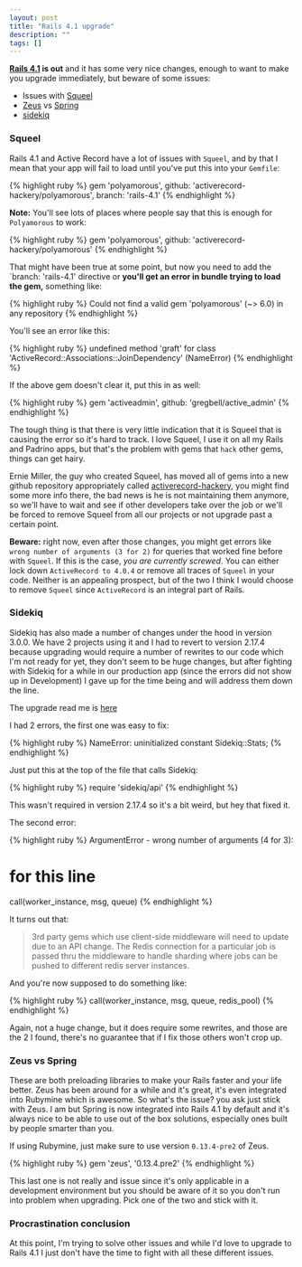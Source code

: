 ```yaml
---
layout: post
title: "Rails 4.1 upgrade"
description: ""
tags: []
---
```


**[Rails 4.1](http://edgeguides.rubyonrails.org/4_1_release_notes.html) is out** and it has some very nice changes, enough to want to make you upgrade immediately, but beware of some issues:

* Issues with [Squeel](https://github.com/activerecord-hackery/squeel)
* [Zeus](https://github.com/burke/zeus) vs [Spring](https://github.com/rails/spring/blob/master/README.md)
* [sidekiq](https://github.com/mperham/sidekiq)


### Squeel
Rails 4.1 and Active Record have a lot of issues with `Squeel`, and by that I mean that your app will fail to load until you've put this into your `Gemfile`:

{% highlight ruby %}
gem 'polyamorous', github: 'activerecord-hackery/polyamorous', branch: 'rails-4.1'
{% endhighlight %}

**Note:** You'll see lots of places where people say that this is enough for `Polyamorous` to work:

{% highlight ruby %}
gem 'polyamorous', github: 'activerecord-hackery/polyamorous'
{% endhighlight %}

That might have been true at some point, but now you need to add the `branch: 'rails-4.1' directive or **you'll get an error in bundle trying to load the gem,** something like:

{% highlight ruby %}
Could not find a valid gem 'polyamorous' (~> 6.0) in any repository
{% endhighlight %}


You'll see an error like this:

{% highlight ruby %}
undefined method 'graft' for class 'ActiveRecord::Associations::JoinDependency' (NameError)
{% endhighlight %}

If the above gem doesn't clear it, put this in as well:

{% highlight ruby %}
gem 'activeadmin', github: 'gregbell/active_admin'
{% endhighlight %}

The tough thing is that there is very little indication that it is Squeel that is causing the error so it's hard to track. I love Squeel, I use it on all my Rails and Padrino apps, but that's the problem with gems that `hack` other gems, things can get hairy.

Ernie Miller, the guy who created Squeel, has moved all of gems into a new github repository appropriately called [activerecord-hackery](https://github.com/activerecord-hackery), you might find some more info there, the bad news is he is not maintaining them anymore, so we'll have to wait and see if other developers take over the job or we'll be forced to remove Squeel from all our projects or not upgrade past a certain point.

**Beware:** right now, even after those changes, you might get errors like `wrong number of arguments (3 for 2)` for queries that worked fine before with `Squeel`. If this is the case, *you are currently screwed*. You can either lock down `ActiveRecord to 4.0.4` or remove all traces of `Squeel` in your code. Neither is an appealing prospect, but of the two I think I would choose to remove `Squeel` since `ActiveRecord` is an integral part of Rails.

### Sidekiq
Sidekiq has also made a number of changes under the hood in version 3.0.0. We have 2 projects using it and I had to revert to version 2.17.4 because upgrading would require a number of rewrites to our code which I'm not ready for yet, they don't seem to be huge changes, but after fighting with Sidekiq for a while in our production app (since the errors did not show up in Development) I gave up for the time being and will address them down the line.

The upgrade read me is [here](https://github.com/mperham/sidekiq/blob/master/3.0-Upgrade.md)

I had 2 errors, the first one was easy to fix:

{% highlight ruby %}
NameError: uninitialized constant Sidekiq::Stats;
{% endhighlight %}

Just put this at the top of the file that calls Sidekiq:

{% highlight ruby %}
require 'sidekiq/api'
{% endhighlight %}

This wasn't required in version 2.17.4 so it's a bit weird, but hey that fixed it.

The second error:

{% highlight ruby %}
ArgumentError - wrong number of arguments (4 for 3):
# for this line
call(worker_instance, msg, queue)
{% endhighlight %}

It turns out that:

> 3rd party gems which use client-side middleware will need to update due to an API change. The Redis connection for a particular job is passed thru the middleware to handle sharding where jobs can be pushed to different redis server instances.

And you're now supposed to do something like:

{% highlight ruby %}
call(worker_instance, msg, queue, redis_pool)
{% endhighlight %}

Again, not a huge change, but it does require some rewrites, and those are the 2 I found, there's no guarantee that if I fix those others won't crop up.

### Zeus vs Spring
These are both preloading libraries to make your Rails faster and your life better. Zeus has been around for a while and it's great, it's even integrated into Rubymine which is awesome. So what's the issue? you ask just stick with Zeus. I am but Spring is now integrated into Rails 4.1 by default and it's always nice to be able to use out of the box solutions, especially ones built by people smarter than you.

If using Rubymine, just make sure to use version `0.13.4-pre2` of Zeus.

{% highlight ruby %}
gem 'zeus', '0.13.4.pre2'
{% endhighlight %}

This last one is not really and issue since it's only applicable in a development environment but you should be aware of it so you don't run into problem when upgrading. Pick one of the two and stick with it.

### Procrastination conclusion

At this point, I'm trying to solve other issues and while I'd love to upgrade to Rails 4.1 I just don't have the time to fight with all these different issues.
